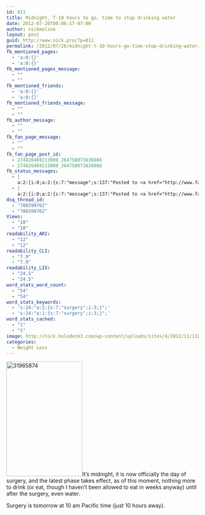 ```yaml
---
id: 811
title: Midnight, T-10 hours to go, time to stop drinking water
date: 2012-07-26T00:06:17-07:00
author: nickmoline
layout: post
guid: http://www.nick.pro/?p=811
permalink: /2012/07/26/midnight-t-10-hours-go-time-stop-drinking-water/
fb_mentioned_pages:
  - 'a:0:{}'
  - 'a:0:{}'
fb_mentioned_pages_message:
  - ""
  - ""
fb_mentioned_friends:
  - 'a:0:{}'
  - 'a:0:{}'
fb_mentioned_friends_message:
  - ""
  - ""
fb_author_message:
  - ""
  - ""
fb_fan_page_message:
  - ""
  - ""
fb_fan_page_post_id:
  - 274826469213000_264758073636866
  - 274826469213000_264758073636866
fb_status_messages:
  - |
    a:2:{i:0;a:2:{s:7:"message";s:137:"Posted to <a href="http://www.facebook.com/274826469213000/posts/264758073636866" target="_blank">Nicholas Moline's Facebook Timeline</a>";s:5:"error";s:0:"";}i:1;a:2:{s:7:"message";s:415:"Failed posting to your Facebook Timeline. Error: {"message":"Object at URL 'http://www.nick.pro/2012/07/26/midnight-t-10-hours-go-time-stop-drinking-water/' of type 'article' is invalid because it specifies multiple 'og:url' values: http://www.nick.pro/2012/07/26/midnight-t-10-hours-go-time-stop-drinking-water/, http://www.nick.pro/2012/07/26/midnight-t-10-hours-go-time-stop-drinking-water/.","type":"Exception"}";s:5:"error";s:1:"1";}}
  - |
    a:2:{i:0;a:2:{s:7:"message";s:137:"Posted to <a href="http://www.facebook.com/274826469213000/posts/264758073636866" target="_blank">Nicholas Moline's Facebook Timeline</a>";s:5:"error";s:0:"";}i:1;a:2:{s:7:"message";s:415:"Failed posting to your Facebook Timeline. Error: {"message":"Object at URL 'http://www.nick.pro/2012/07/26/midnight-t-10-hours-go-time-stop-drinking-water/' of type 'article' is invalid because it specifies multiple 'og:url' values: http://www.nick.pro/2012/07/26/midnight-t-10-hours-go-time-stop-drinking-water/, http://www.nick.pro/2012/07/26/midnight-t-10-hours-go-time-stop-drinking-water/.","type":"Exception"}";s:5:"error";s:1:"1";}}
dsq_thread_id:
  - "780399762"
  - "780399762"
Views:
  - "10"
  - "10"
readability_ARI:
  - "12"
  - "12"
readability_CLI:
  - "7.9"
  - "7.9"
readability_LIX:
  - "24.5"
  - "24.5"
word_stats_word_count:
  - "54"
  - "54"
word_stats_keywords:
  - 's:24:"a:1:{s:7:"surgery";i:3;}";'
  - 's:24:"a:1:{s:7:"surgery";i:3;}";'
word_stats_cached:
  - "1"
  - "1"
image: http://nick.holodeck3.com/wp-content/uploads/sites/4/2012/11/1186278_63432651-672x372.jpg
categories:
  - Weight Loss
---
```

[<img class="alignright size-medium wp-image-806" title="31965874" alt="31965874" src="https://i1.wp.com/www.nick.pro/wp-content/uploads/2012/07/31965874-199x300.jpg?resize=199%2C300&#038;ssl=1" width="199" height="300" data-recalc-dims="1" />](https://i2.wp.com/www.nick.pro/wp-content/uploads/2012/07/31965874.jpg?ssl=1)It&#8217;s midnight, it is now officially the day of surgery, and the latest phase takes effect, as of this moment, nothing more to drink (or eat, though I haven&#8217;t been allowed to eat in weeks anyway) until after the surgery, even water.

Surgery is tomorrow at 10 am Pacific time (just 10 hours away).